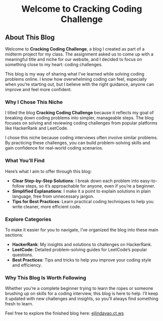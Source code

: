 # <p align="center">Welcome to Cracking Coding Challenge</p>

## About This Blog

Welcome to **Cracking Coding Challenge**, a blog I created as part of a midterm project for my class. The assignment asked us to come up with a meaningful title and niche for our website, and I decided to focus on something close to my heart: coding challenges.

This blog is my way of sharing what I’ve learned while solving coding problems online. I know how overwhelming coding can feel, especially when you’re starting out, but I believe with the right guidance, anyone can improve and feel more confident.

### Why I Chose This Niche

I titled the blog **Cracking Coding Challenge** because it reflects my goal of breaking down coding problems into simpler, manageable steps. The blog focuses on solving and reviewing coding challenges from popular platforms like HackerRank and LeetCode.

I chose this niche because coding interviews often involve similar problems. By practicing these challenges, you can build problem-solving skills and gain confidence for real-world coding scenarios.

### What You’ll Find

Here’s what I aim to offer through this blog:

- **Clear Step-by-Step Solutions**: I break down each problem into easy-to-follow steps, so it’s approachable for anyone, even if you’re a beginner.
- **Simplified Explanations**: I make it a point to explain solutions in plain language, free from unnecessary jargon.
- **Tips for Best Practices**: Learn practical coding techniques to help you write cleaner, more efficient code.

### Explore Categories

To make it easier for you to navigate, I’ve organized the blog into these main sections:

- **HackerRank**: My insights and solutions to challenges on HackerRank.
- **LeetCode**: Detailed problem-solving guides for LeetCode’s popular questions.
- **Best Practices**: Tips and tricks to help you improve your coding style and efficiency.

### Why This Blog Is Worth Following

Whether you’re a complete beginner trying to learn the ropes or someone brushing up on skills for a coding interview, this blog is here to help. I’ll keep it updated with new challenges and insights, so you’ll always find something fresh to learn.

Feel free to explore the finished blog here: [ejlindayao.ct.ws](http://ejlindayao.ct.ws)
